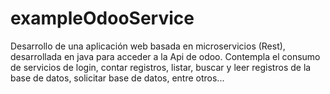 # exampleOdooService
Desarrollo de una aplicación web basada en microservicios (Rest), desarrollada en java para acceder a la Api de odoo. Contempla el consumo de servicios de login, contar registros, listar, buscar y leer registros de la base de datos, solicitar base de datos, entre otros...
